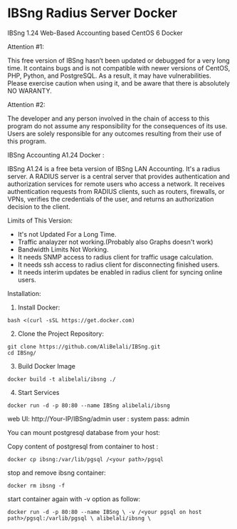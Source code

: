 # IBSng Radius Server Docker
IBSng 1.24 Web-Based Accounting based CentOS 6 Docker

Attention #1:

This free version of IBSng hasn’t been updated or debugged for a very long time. It contains bugs and is not compatible with newer versions of CentOS, PHP, Python, and PostgreSQL. As a result, it may have vulnerabilities. Please exercise caution when using it, and be aware that there is absolutely NO WARANTY.

Attention #2:

The developer and any person involved in the chain of access to this program do not assume any responsibility for the consequences of its use. Users are solely responsible for any outcomes resulting from their use of this program.

IBSng Accounting A1.24 Docker :

IBSng A1.24 is a free beta version of IBSng LAN Accounting. It's a radius server. A RADIUS server is a central server that provides authentication and authorization services for remote users who access a network. It receives authentication requests from RADIUS clients, such as routers, firewalls, or VPNs, verifies the credentials of the user, and returns an authorization decision to the client.

Limits of This Version:
- It's not Updated For a Long Time.
- Traffic analayzer not working.(Probably also Graphs doesn't work)
- Bandwidth Limits Not Working.
- It needs SNMP access to radius client for traffic usage calculation.
- It needs ssh access to radius client for disconnecting finished users.
- It needs interim updates be enabled in radius client for syncing online users.

Installation:
1. Install Docker:
```
bash <(curl -sSL https://get.docker.com)
```
2. Clone the Project Repository:

```
git clone https://github.com/AliBelali/IBSng.git
cd IBSng/
```
3. Build Docker Image
```
docker build -t alibelali/ibsng ./
```
4. Start Services
```
docker run -d -p 80:80 --name IBSng alibelali/ibsng
```

web UI: http://Your-IP/IBSng/admin 
user : system 
pass: admin

You can mount postgresql database from your host:

Copy content of postgresql from container to host :

    docker cp ibsng:/var/lib/pgsql /<your path>/pgsql
    
stop and remove ibsng container: 

    docker rm ibsng -f
start container again with -v option as follow: 

    docker run -d -p 80:80 --name IBSng \ -v /<your pgsql on host path>/pgsql:/varlib/pgsql \ alibelali/ibsng \
